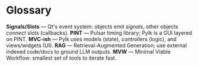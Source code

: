 # Glossary

**Signals/Slots** — Qt's event system: objects emit *signals*, other objects *connect* slots (callbacks).
**PINT** — Pulsar timing library; Pylk is a GUI layered on PINT.
**MVC-ish** — Pylk uses models (state), controllers (logic), and views/widgets (UI).
**RAG** — Retrieval-Augmented Generation; use external indexed code/docs to ground LLM outputs.
**MVW** — Minimal Viable Workflow: smallest set of tools to iterate fast.
